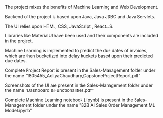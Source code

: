 The project mixes the benefits of Machine Learning and Web Development.

Backend of the project is based upon Java, Java JDBC and Java Servlets.

The UI relies upon HTML, CSS, JavaScript , React.JS.

Libraries like MaterialUI have been used and their components are included in the project.

Machine Learning is implemented to predict the due dates of invoices,
which are then bucketized into delay buckets based upon their predicted due dates.


Complete Project Report is present in the Sales-Management folder under the name "1805455_AdityaChaudhary_CapstoneProjectReport.pdf"

Screenshots of the UI are present in the Sales-Management folder under the name "Dashboard & Functionalities.pdf"

Complete Machine Learning notebook (.ipynb) is present in the Sales-Management folder under the name "B2B AI Sales Order Management ML Model.ipynb"
